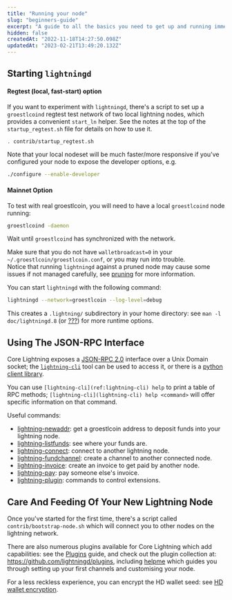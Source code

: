 ```yaml
---
title: "Running your node"
slug: "beginners-guide"
excerpt: "A guide to all the basics you need to get up and running immediately."
hidden: false
createdAt: "2022-11-18T14:27:50.098Z"
updatedAt: "2023-02-21T13:49:20.132Z"
---
```

## Starting `lightningd`

#### Regtest (local, fast-start) option

If you want to experiment with `lightningd`, there's a script to set up a `groestlcoind` regtest test network of two local lightning nodes, which provides a convenient `start_ln` helper. See the notes at the top of the `startup_regtest.sh` file for details on how to use it.

```bash
. contrib/startup_regtest.sh
```

Note that your local nodeset will be much faster/more responsive if you've configured your node to expose the developer options, e.g.

```bash
./configure --enable-developer
```

#### Mainnet Option

To test with real groestlcoin,  you will need to have a local `groestlcoind` node running:

```bash
groestlcoind -daemon
```

Wait until `groestlcoind` has synchronized with the network.

Make sure that you do not have `walletbroadcast=0` in your `~/.groestlcoin/groestlcoin.conf`, or you may run into trouble.  
Notice that running `lightningd` against a pruned node may cause some issues if not managed carefully, see [pruning](doc:groestlcoin-core##using-a-pruned-groestlcoin-core-node) for more information.

You can start `lightningd` with the following command:

```bash
lightningd --network=groestlcoin --log-level=debug
```

This creates a `.lightning/` subdirectory in your home directory: see `man -l doc/lightningd.8` (or [???](???)) for more runtime options.

## Using The JSON-RPC Interface

Core Lightning exposes a [JSON-RPC 2.0](https://www.jsonrpc.org/specification) interface over a Unix Domain socket; the [`lightning-cli`](ref:lightning-cli) tool can be used to access it, or there is a [python client library](???).

You can use `[lightning-cli](ref:lightning-cli) help` to print a table of RPC methods; `[lightning-cli](lightning-cli) help <command>` will offer specific information on that command.

Useful commands:

- [lightning-newaddr](ref:lightning-newaddr): get a groestlcoin address to deposit funds into your lightning node.
- [lightning-listfunds](ref:lightning-listfunds): see where your funds are.
- [lightning-connect](ref:lightning-connect): connect to another lightning node.
- [lightning-fundchannel](ref:lightning-fundchannel): create a channel to another connected node.
- [lightning-invoice](ref:lightning-invoice): create an invoice to get paid by another node.
- [lightning-pay](ref:lightning-pay): pay someone else's invoice.
- [lightning-plugin](ref:lightning-plugin): commands to control extensions.

## Care And Feeding Of Your New Lightning Node

Once you've started for the first time, there's a script called `contrib/bootstrap-node.sh` which will connect you to other nodes on the lightning network.

There are also numerous plugins available for Core Lightning which add capabilities: see the [Plugins](doc:plugins) guide, and check out the plugin collection at: <https://github.com/lightningd/plugins>, including [helpme](https://github.com/lightningd/plugins/tree/master/helpme) which guides you through setting up your first channels and customising your node.

For a less reckless experience, you can encrypt the HD wallet seed: see [HD wallet encryption](doc:backup-and-recovery#hsm-secret-backup).
